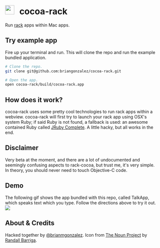 <img src="https://raw.github.com/briangonzalez/cocoa-rack/master/server/public/images/icon.png" width=30 style="margin-right: 10px">  cocoa-rack
======================================

Run [rack](http://rack.github.io/) apps within Mac apps.


Try example app
------------
Fire up your terminal and run. This will clone the repo and run the example bundled application.

```bash
# Clone the repo.
git clone git@github.com:briangonzalez/cocoa-rack.git

# Open the app.
open cocoa-rack/build/cocoa-rack.app
```

How does it work?
-------------------
cocoa-rack uses some pretty cool technologies to run rack apps within a webview. cocoa-rack will first try to launch your rack app using OSX's system Ruby; if said Ruby is not found, a fallback is used: an awesome contained Ruby called [JRuby Complete](http://www.jruby.org/download). A little hacky, but all works in the end.


Disclaimer
-----------
Very beta at the moment, and there are a lot of undocumented and seemingly confusing aspects to rack-cocoa, but trust me, it's very simple. In theory, you should never need to touch Objective-C code. 

Demo
-----
The following gif shows the app bundled with this repo, called TalkApp, which speaks text which you type. Follow the directions above to try it out.
<img src="https://raw.github.com/briangonzalez/cocoa-rack/master/server/public/images/cocoa-rack.gif">

About & Credits
------------------
Hacked together by [@brianmgonzalez](http://twitter.com/brianmgonzalez). Icon from [The Noun Project](http://thenounproject.com/noun/coffee-bean/#icon-No2006) by [Randall Barriga](http://thenounproject.com/randy).
